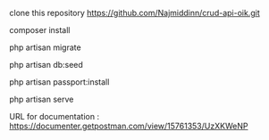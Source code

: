 clone this repository https://github.com/Najmiddinn/crud-api-oik.git

composer install

php artisan migrate

php artisan db:seed

php artisan passport:install

php artisan serve

URL for documentation : https://documenter.getpostman.com/view/15761353/UzXKWeNP
